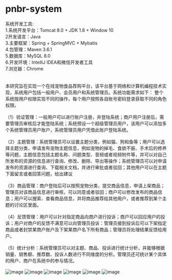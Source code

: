 # pnbr-system
系统开发工具:<br/>
1.系统开发平台：Tomcat 8.0 + JDK 1.8 + Window 10<br/>
2开发语言：Java<br/>
3.主要框架：Spring + SpringMVC + Mybatis <br/>
4.包管理：Maven 3.6.1<br/>
5.数据库：MySQL 8.0<br/>
6.开发环境：IntelliJ IDEA和微信开发者工具<br/>
7.浏览器：Chrome<br/>
<br/>
<br/>
本研究旨在实现一个在线宠物食品荐购平台，该平台基于网络和计算机编程技术实现，系统用户包括一般用户、会员用户和系统管理员。系统功能需求如下： 整个系统按用户权限实现不同的操作，每个用户按照各自账号密码登录获取不同的角色权限。 <br/> 
<br/>（1）验证管理：一般用户可以进行账户注册，并登陆系统；商户用户注册后，需要管理员审核后才能登陆系统；系统预设一个超级管理员用户，该用户可以添加多个系统管理员用户账户，系统管理员用户凭借此账户登陆系统。 <br/><br/>（2）主题管理：系统管理员可以设置主题分类，例如猫、狗和鱼等；用户可以选择主题分类，申请发布宠物主题信息，例如宠物的掉毛、食欲不振、手术后的修养等问题，主题信息包括主题名称、问题类型、音频或者视频附件等，并可以对自己所发布的资源的信息进行查询、修改、删除、导出等操作；系统管理员可以对申请发布的资源进行查询、下载相关文档，并进行审批或者驳回；其他用户可以在主题下面留言或者回答问题，给出建议<br/> <br/>（3）商品管理：商户登陆后可以按照宠物分类，提交商品信息，申请上架商品；管理员对该商品信息进行审核，可以同意或者驳回；商户可以修改发布的商品信息；用户可以搜索、查看商品信息，并将商品推荐给其他用户，或者推荐到某个主题的讨论区里面。<br/><br/> （4）反馈管理：用户可以针对指定商品向商户进行投诉；商户可以回应用户的投诉；用户对商户的反馈不满意可以向管理员投诉：管理员接到投诉后可以下架指定商品或者封禁某商户账户及下架某商户名下所有商品；管理员将处理结果反馈给用户。<br/><br/> （5）统计分析：系统管理员可以对主题、商品、投诉进行统计分析，并能够根据销量、销售额、推荐数、投诉人数进行不同维度的分析。管理员还可统计某个具体的用户、商户在系统中的参与情况。<br/>
<br/>
![image](https://user-images.githubusercontent.com/100843619/175324710-01b0006e-5055-4494-886a-6a0f0cd38ba2.png)
![image](https://user-images.githubusercontent.com/100843619/175324756-b3fc8ddd-215b-4f56-b1cc-97aa981d5b4f.png)
![image](https://user-images.githubusercontent.com/100843619/175324810-7909d7e1-12b9-426c-acd6-99eb1605075e.png)
![image](https://user-images.githubusercontent.com/100843619/175324643-af7525c0-90d9-405a-bb66-411a2982a17c.png)
![image](https://user-images.githubusercontent.com/100843619/175325193-d0fde32a-7cc1-4453-9aae-f385863e6ce8.png)
![image](https://user-images.githubusercontent.com/100843619/175325245-696a5727-a65c-491a-a54b-a3b90571ad94.png)
